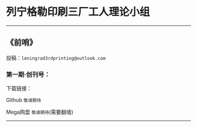# 列宁格勒印刷三厂工人理论小组

---

## 《前哨》

投稿：`leningrad3rdprinting@outlook.com`

### 第一期·创刊号：

下载链接：

Github `敬请期待`

Mega网盘 `敬请期待`(需要翻墙)

---
